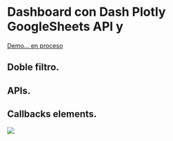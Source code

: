 # Dashboard con Dash Plotly GoogleSheets API y 
[Demo... en proceso](https://github.com/RodrigoLarroca/CRUD_PythonMySQL/tree/main/)

## Doble filtro. 
## APIs.
## Callbacks elements. 

![](https://github.com/RodrigoLarroca/Dash_Plotly-Spotify/blob/main/Dash.jpg)
